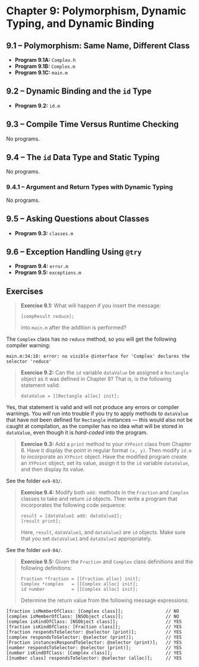 # Chapter 9: Polymorphism, Dynamic Typing, and Dynamic Binding

## 9.1 – Polymorphism: Same Name, Different Class

- **Program 9.1A:** `Complex.h`
- **Program 9.1B:** `Complex.m`
- **Program 9.1C:** `main.m`

## 9.2 – Dynamic Binding and the `id` Type

- **Program 9.2:** `id.m`

## 9.3 – Compile Time Versus Runtime Checking

No programs.

## 9.4 – The `id` Data Type and Static Typing

No programs.

### 9.4.1 – Argument and Return Types with Dynamic Typing

No programs.

## 9.5 – Asking Questions about Classes

- **Program 9.3:** `classes.m`

## 9.6 – Exception Handling Using `@try`

- **Program 9.4:** `error.m`
- **Program 9.5:** `exceptions.m`

## Exercises

> **Exercise 9.1:** What will happen if you insert the message:
>
>     [compResult reduce];
>
> into `main.m` after the addition is performed?

The `Complex` class has no `reduce` method, so you will get the following compiler warning:

```
main.m:34:18: error: no visible @interface for 'Complex' declares the selector 'reduce'
```

> **Exercise 9.2:** Can the `id` variable `dataValue` be assigned a `Rectangle` object as it was defined in Chapter 8? That is, is the following statement valid:
>
>     dataValue = [[Rectangle alloc] init];

Yes, that statement is valid and will not produce any errors or compiler warnings. You *will* run into trouble if you try to apply methods to `dataValue` that have not been defined for `Rectangle` instances — this would also not be caught at compilation, as the compiler has no idea what will be stored in `dataValue`, even though it is *hard-coded* into the program.

> **Exercise 9.3:** Add a `print` method to your `XYPoint` class from Chapter 8. Have it display the point in regular format `(x, y)`. Then modify `id.m` to incorporate an `XYPoint` object. Have the modified program create an `XYPoint` object, set its value, assign it to the `id` variable `dataValue`, and then display its value.

See the folder `ex9-03/`.

> **Exercise 9.4:** Modify both `add:` methods in the `Fraction` and `Complex` classes to take and return `id` objects. Then write a program that incorporates the following code sequence:
>
>     result = [dataValue1 add: dataValue2];
>     [result print];
>
> Here, `result`, `dataValue1`, and `dataValue2` are `id` objects. Make sure that you set `dataValue1` and `dataValue2` appropriately.

See the folder `ex9-04/`.

> **Exercise 9.5:** Given the `Fraction` and `Complex` class definitions and the following definitions:
>
>     Fraction *fraction = [[Fraction alloc] init];
>     Complex *complex   = [[Complex alloc] init];
>     id number          = [[Complex alloc] init];
>
> Determine the return value from the following message expressions:

```objc
[fraction isMemberOfClass: [Complex class]];                // NO
[complex isMemberOfClass: [NSObject class]];                // NO
[complex isKindOfClass: [NSObject class]];                  // YES
[fraction isKindOfClass: [Fraction class]];                 // YES
[fraction respondsToSelector: @selector (print)];           // YES
[complex respondsToSelector: @selector (print)];            // YES
[Fraction instancesRespondToSelector: @selector (print)];   // YES
[number respondsToSelector: @selector (print)];             // YES
[number isKindOfClass: [Complex class]];                    // YES
[[number class] respondsToSelector: @selector (alloc)];     // YES
```
